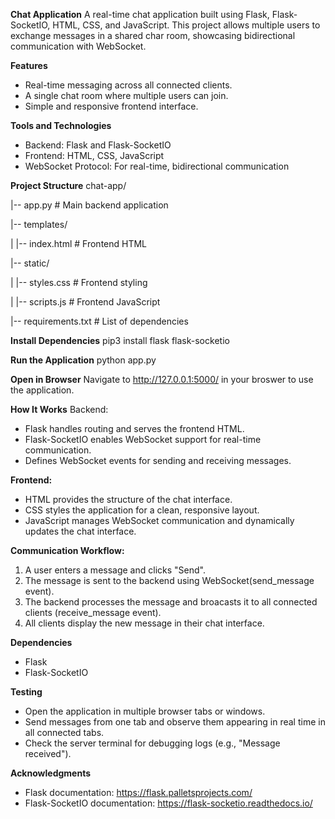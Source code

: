 **Chat Application**
A real-time chat application built using Flask, Flask-SocketIO, HTML, CSS, and JavaScript. This project allows multiple users to exchange messages in a shared char room, showcasing bidirectional communication with WebSocket.

**Features**
- Real-time messaging across all connected clients.
- A single chat room where multiple users can join.
- Simple and responsive frontend interface.

**Tools and Technologies**
- Backend: Flask and Flask-SocketIO
- Frontend: HTML, CSS, JavaScript
- WebSocket Protocol: For real-time, bidirectional communication

**Project Structure**
chat-app/

|-- app.py # Main backend application

|-- templates/

|   |-- index.html        # Frontend HTML

|-- static/

|   |-- styles.css        # Frontend styling

|   |-- scripts.js        # Frontend JavaScript

|-- requirements.txt      # List of dependencies

**Install Dependencies**
pip3 install flask flask-socketio 

**Run the Application**
python app.py

**Open in Browser**
Navigate to http://127.0.0.1:5000/ in your broswer to use the application.

**How It Works**
Backend:
- Flask handles routing and serves the frontend HTML.
- Flask-SocketIO enables WebSocket support for real-time communication.
- Defines WebSocket events for sending and receiving messages.

**Frontend:**
- HTML provides the structure of the chat interface.
- CSS styles the application for a clean, responsive layout.
- JavaScript manages WebSocket communication and dynamically updates the chat interface. 

**Communication Workflow:**
1. A user enters a message and clicks "Send".
2. The message is sent to the backend using WebSocket(send_message event).
3. The backend processes the message and broacasts it to all connected clients (receive_message event).
4. All clients display the new message in their chat interface.

**Dependencies**
- Flask
- Flask-SocketIO

**Testing**
- Open the application in multiple browser tabs or windows.
- Send messages from one tab and observe them appearing in real time in all connected tabs.
- Check the server terminal for debugging logs (e.g., "Message received").

**Acknowledgments** 
- Flask documentation: https://flask.palletsprojects.com/
- Flask-SocketIO documentation: https://flask-socketio.readthedocs.io/

















